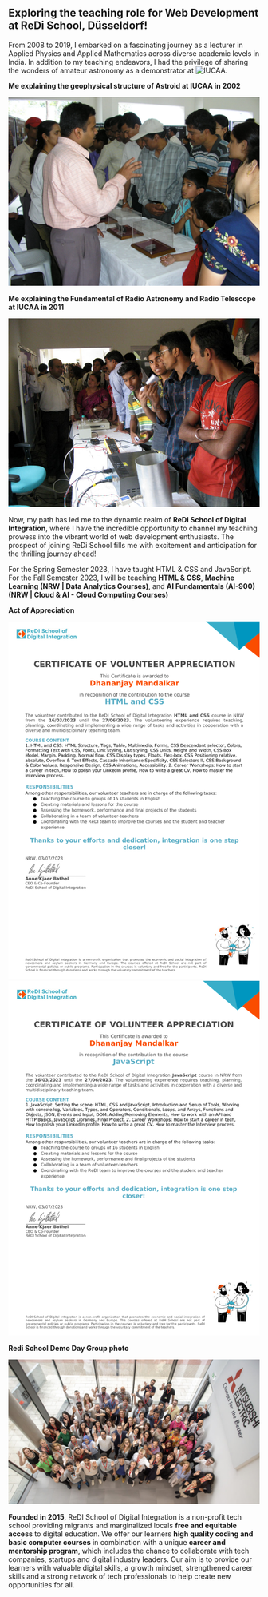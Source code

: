 
## Exploring the teaching role for Web Development at ReDi School, Düsseldorf!

From 2008 to 2019, I embarked on a fascinating journey as a lecturer in Applied Physics and Applied Mathematics across diverse academic levels in India. In addition to my teaching endeavors, I had the privilege of sharing the wonders of amateur astronomy as a demonstrator at ![IUCAA](https://www.iucaa.in/en/).

**Me explaining the geophysical structure of Astroid at IUCAA in 2002**

![](https://github.com/dhananjayjm/Teaching-Web-Dev-at-ReDi-School-NRW-D-sseldorf/blob/main/Astroid.JPG)

**Me explaining the Fundamental of Radio Astronomy and Radio Telescope at IUCAA in 2011**

![](https://github.com/dhananjayjm/Teaching-Web-Dev-at-ReDi-School-NRW-D-sseldorf/blob/main/Radio%20Astronomy.jpg)

Now, my path has led me to the dynamic realm of **ReDi School of Digital Integration**, where I have the incredible opportunity to channel my teaching prowess into the vibrant world of web development enthusiasts. The prospect of joining ReDi School fills me with excitement and anticipation for the thrilling journey ahead!

For the Spring Semester 2023, I have taught HTML & CSS and JavaScript. For the Fall Semester 2023, I will be teaching **HTML & CSS**, **Machine Learning (NRW | Data Analytics Courses)**, and **AI Fundamentals (AI-900) (NRW | Cloud & AI - Cloud Computing Courses)**

**Act of Appreciation**

![](https://github.com/dhananjayjm/Teaching-Web-Dev-at-ReDi-School-NRW-D-sseldorf/blob/main/ReDi%20HTML%20and%20CSS.png)
![](https://github.com/dhananjayjm/Teaching-Web-Dev-at-ReDi-School-NRW-D-sseldorf/blob/main/ReDi%20JavaScript.png)

**Redi School Demo Day Group photo**

![](https://github.com/dhananjayjm/Teaching-Web-Dev-at-ReDi-School-NRW-D-sseldorf/blob/main/ReDi%20School%20Demo%20Day%202023.png)

**Founded in 2015**, ReDI School of Digital Integration is a non-profit tech school providing migrants and marginalized locals **free and equitable access** to digital education. We offer our learners **high quality coding and basic computer courses** in combination with a unique **career and mentorship program**, which includes the chance to collaborate with tech companies, startups  and digital industry leaders. Our aim is to provide our learners with valuable digital skills, a growth mindset, strengthened career skills and a strong network of tech professionals to help create new opportunities for all.

